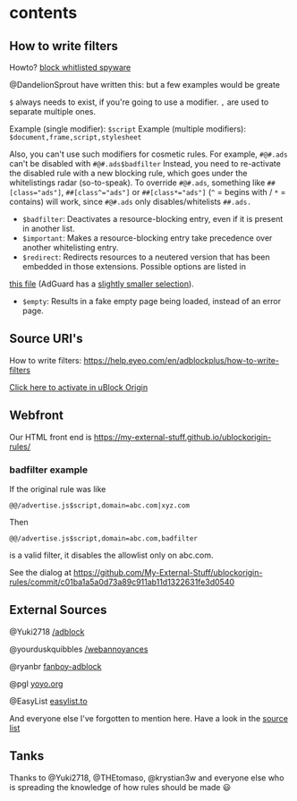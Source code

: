 # contents

How to write filters
--------------------
Howto? [block whitlisted spyware](https://github.com/easylist/easylist/issues/4529)

@DandelionSprout have written this: [](https://github.com/DandelionSprout/adfilt/blob/master/Wiki/SyntaxMeaningsThatAreActuallyHumanReadable.md#blocking)
but a few examples would be greate

`$` always needs to exist, if you're going to use a modifier.
`,` are used to separate multiple ones.

Example (single modifier): `$script`
Example (multiple modifiers): `$document,frame,script,stylesheet`

Also, you can't use such modifiers for cosmetic rules.
For example, `#@#.ads` can't be disabled with `#@#.ads$badfilter`
Instead, you need to re-activate the disabled rule with a new blocking
rule, which goes under the whitelistings radar (so-to-speak).
To override `#@#.ads`, something like `##[class="ads"]`, `##[class^="ads"]`
or `##[class*="ads"]` (`^` = begins with / `*` = contains) will work, since `#@#.ads` only disables/whitelists `##.ads.`

* `$badfilter`: Deactivates a resource-blocking entry, even if it is present in another list.
* `$important`: Makes a resource-blocking entry take precedence over another whitelisting entry.
* `$redirect`: Redirects resources to a neutered version that has been embedded in those extensions. Possible options are listed in

[this file](https://github.com/gorhill/uBlock/blob/master/src/js/redirect-engine.js)
(AdGuard has a [slightly smaller selection](https://github.com/AdguardTeam/AdguardBrowserExtension/blob/master/Extension/lib/filter/rules/scriptlets/redirects.yml)).
* `$empty`: Results in a fake empty page being loaded, instead of an error page.


## Source URI's
How to write filters: <https://help.eyeo.com/en/adblockplus/how-to-write-filters>

[Click here to activate in uBlock Origin](abp:subscribe?location=https://my-external-stuff.github.io/ublockorigin-rules/blockrules.txt&title=Spirillens%20%E2%80%93%20Adblock%20Rules)


## Webfront
Our HTML front end is <https://my-external-stuff.github.io/ublockorigin-rules/>

### badfilter example
If the original rule was like

```
@@/advertise.js$script,domain=abc.com|xyz.com
```

Then

```
@@/advertise.js$script,domain=abc.com,badfilter
```

is a valid filter, it disables the allowlist only on abc.com.

See the dialog at <https://github.com/My-External-Stuff/ublockorigin-rules/commit/c01ba1a5a0d73a89c911ab11d1322631fe3d0540>

## External Sources
@Yuki2718 [/adblock](https://github.com/Yuki2718/adblock)

@yourduskquibbles [/webannoyances](https://github.com/yourduskquibbles/webannoyances)

@ryanbr [fanboy-adblock](https://github.com/ryanbr/fanboy-adblock)

@pgl [yoyo.org](https://pgl.yoyo.org/)

@EasyList [easylist.to](https://easylist.to)

And everyone else I've forgotten to mention here.
Have a look in the [source list](/ublockorigin-rules.template)

## Tanks
Thanks to @Yuki2718, @THEtomaso, @krystian3w and everyone else who is spreading
the knowledge of how rules should be made :smiley:
